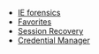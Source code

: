 * [IE forensics](http://hh.diva-portal.org/smash/get/diva2:635743/FULLTEXT02.pdf)
* [Favorites](https://www.xploreforensics.com/blog/internet-explorer-forensic-artifacts-analysis.html)
* [Session Recovery](https://forensicswiki.xyz/wiki/index.php?title=Internet_Explorer#Recovery_store)
* [Credential Manager](https://www.nirsoft.net/utils/credentials_file_view.html)
